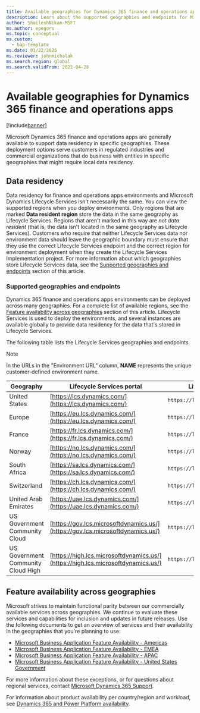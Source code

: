 ```yaml
---
title: Available geographies for Dynamics 365 finance and operations apps
description: Learn about the supported geographies and endpoints for Microsoft Dynamics 365 finance and operations apps, including an overview of data residency.
author: ShaileshNikam-MSFT
ms.author: epegors
ms.topic: conceptual
ms.custom: 
  - bap-template
ms.date: 01/22/2025
ms.reviewer: johnmichalak
ms.search.region: global
ms.search.validFrom: 2022-04-28
---
```


# Available geographies for Dynamics 365 finance and operations apps

[!include[banner](../includes/banner.md)]

Microsoft Dynamics 365 finance and operations apps are generally available to support data residency in specific geographies. These deployment options serve customers in regulated industries and commercial organizations that do business with entities in specific geographies that might require local data residency.

## Data residency

Data residency for finance and operations apps environments and Microsoft Dynamics Lifecycle Services isn't necessarily the same. You can view the supported regions when you deploy environments. Only regions that are marked **Data resident region** store the data in the same geography as Lifecycle Services. Regions that aren't marked in this way are *not data resident* (that is, the data isn't located in the same geography as Lifecycle Services). Customers who require that neither Lifecycle Services data nor environment data should leave the geographic boundary must ensure that they use the correct Lifecycle Services endpoint and the correct region for environment deployment when they create the Lifecycle Services Implementation project. For more information about which geographies store Lifecycle Services data, see the [Supported geographies and endpoints](#supported-geographies-and-endpoints) section of this article.

### Supported geographies and endpoints

Dynamics 365 finance and operations apps environments can be deployed across many geographies. For a complete list of available regions, see the [Feature availability across geographies](#feature-availability-across-geographies) section of this article. Lifecycle Services is used to deploy the environments, and several instances are available globally to provide data residency for the data that's stored in Lifecycle Services.

The following table lists the Lifecycle Services geographies and endpoints.

> [!NOTE]
> In the URLs in the "Environment URL" column, **NAME** represents the unique customer-defined environment name.

| Geography | Lifecycle Services portal | Lifecycle Services API endpoint | Environment URL |
|-----------|--------------|------------------|----------------------|
| United States | [https://lcs.dynamics.com/](https://lcs.dynamics.com/) | `https://lcsapi.lcs.dynamics.com` | `https://NAME.operations.dynamics.com/` |
| Europe | [https://eu.lcs.dynamics.com/](https://eu.lcs.dynamics.com/) | `https://lcsapi.eu.lcs.dynamics.com` | `https://NAME.operations.eu.dynamics.com/` |
| France | [https://fr.lcs.dynamics.com/](https://fr.lcs.dynamics.com/) | `https://lcsapi.fr.lcs.dynamics.com` | `https://NAME.operations.fr.dynamics.com/` |
| Norway | [https://no.lcs.dynamics.com/](https://no.lcs.dynamics.com/) | `https://lcsapi.no.lcs.dynamics.com` | `https://NAME.operations.no.dynamics.com/` |
| South Africa | [https://sa.lcs.dynamics.com/](https://sa.lcs.dynamics.com/) | `https://lcsapi.sa.lcs.dynamics.com` | `https://NAME.operations.sa.dynamics.com/` |
| Switzerland | [https://ch.lcs.dynamics.com/](https://ch.lcs.dynamics.com/) | `https://lcsapi.ch.lcs.dynamics.com` | `https://NAME.operations.ch.dynamics.com/` |
| United Arab Emirates | [https://uae.lcs.dynamics.com/](https://uae.lcs.dynamics.com/) | `https://lcsapi.uae.lcs.dynamics.com` | `https://NAME.operations.uae.dynamics.com/` |
| US Government Community Cloud | [https://gov.lcs.microsoftdynamics.us/](https://gov.lcs.microsoftdynamics.us/) | `https://lcsapi.gov.lcs.microsoftdynamics.us` | `https://NAME.operations.gov.microsoftdynamics.us/` |
| US Government Community Cloud High | [https://high.lcs.microsoftdynamics.us/](https://high.lcs.microsoftdynamics.us/) | `https://lcsapi.high.lcs.microsoftdynamics.us` | `https://NAME.operations.high.microsoftdynamics.us/` |

## Feature availability across geographies

Microsoft strives to maintain functional parity between our commercially available services across geographies. We continue to evaluate these services and capabilities for inclusion and updates in future releases. Use the following documents to get an overview of services and their availability in the geographies that you're planning to use:

* [Microsoft Business Application Feature Availability - Americas](https://aka.ms/bapfunctionalparityamericas)
* [Microsoft Business Application Feature Availability - EMEA](https://aka.ms/bapfunctionalparityemea)
* [Microsoft Business Application Feature Availability - APAC](https://aka.ms/bapfunctionalparityapac)
* [Microsoft Business Application Feature Availability - United States Government](https://aka.ms/BAPFunctionalParity)

For more information about these exceptions, or for questions about regional services, contact [Microsoft Dynamics 365 Support](https://dynamics.microsoft.com/support/).

For information about product availability per country/region and workload, see [Dynamics 365 and Power Platform availability](https://dynamics.microsoft.com/availability-reports/).
